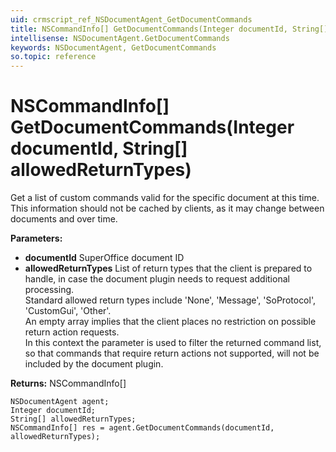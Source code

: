 ```yaml
---
uid: crmscript_ref_NSDocumentAgent_GetDocumentCommands
title: NSCommandInfo[] GetDocumentCommands(Integer documentId, String[] allowedReturnTypes)
intellisense: NSDocumentAgent.GetDocumentCommands
keywords: NSDocumentAgent, GetDocumentCommands
so.topic: reference
---
```


# NSCommandInfo[] GetDocumentCommands(Integer documentId, String[] allowedReturnTypes)

Get a list of custom commands valid for the specific document at this time. This information should not be cached by clients, as it may change between documents and over time.

**Parameters:**
 - **documentId** SuperOffice document ID
 - **allowedReturnTypes** List of return types that the client is prepared to handle, in case the document plugin needs to request additional processing.<br/>Standard allowed return types include 'None', 'Message', 'SoProtocol', 'CustomGui', 'Other'.<br/>An empty array implies that the client places no restriction on possible return action requests.<br/>In this context the parameter is used to filter the returned command list, so that commands that require return actions not supported, will not be included by the document plugin.

**Returns:** NSCommandInfo[]

```crmscript
NSDocumentAgent agent;
Integer documentId;
String[] allowedReturnTypes;
NSCommandInfo[] res = agent.GetDocumentCommands(documentId, allowedReturnTypes);
```

